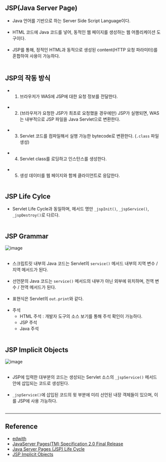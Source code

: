 JSP(Java Server Page)
---------------------

-	Java 언어를 기반으로 하는 Server Side Script Language이다.<br><br>
-	HTML 코드에 Java 코드를 넣어, 동적인 웹 페이지를 생성하는 웹 어플리케이션 도구이다.<br><br>
-	JSP를 통해, 정적인 HTML과 동적으로 생성된 content(HTTP 요청 파라미터)를 혼합하여 사용이 가능하다.<br><br>

JSP의 작동 방식
---------------

-	1. 브라우저가 WAS에 JSP에 대한 요청 정보를 전달한다.<br><br>
-	2. (브라우저가 요청한 JSP가 최초로 요청했을 경우에만) JSP가 실행되면, WAS는 내부적으로 JSP 파일을 Java Servlet으로 변환한다.<br><br>
-	3. Servlet 코드를 컴파일해서 실행 가능한 bytecode로 변환한다. (`.class` 파일 생성)<br><br>
-	4. Servlet class를 로딩하고 인스턴스를 생성한다.<br><br>
-	5. 생성 데이터를 웹 페이지와 함께 클라이언트로 응답한다.<br><br>

JSP Life Cylce
--------------

-	Servlet Life Cycle과 동일하며, 메서드 명만 `_jspInit()`, `_jspService()`, `_jspDestroy()`로 다르다.<br><br>

JSP Grammar
-----------

![image](https://user-images.githubusercontent.com/56240505/69778544-07d97c80-11e8-11ea-9118-10d0130fcfd2.png)<br><br>

-	스크립트릿 내부의 Java 코드는 Servlet의 `service()` 메서드 내부의 지역 변수 / 지역 메서드가 된다.<br><br>
-	선언문의 Java 코드는 `service()` 메서드의 내부가 아닌 외부에 위치하며, 전역 변수 / 전역 메서드가 된다.<br><br>
-	표현식은 Servlet의 `out.print`와 같다.<br><br>
-	주석
	-	HTML 주석 : 개발자 도구의 소스 보기를 통해 주석 확인이 가능하다.
	-	JSP 주석
	-	Java 주석<br><br>

JSP Implicit Objects
--------------------

![image](https://user-images.githubusercontent.com/56240505/69778876-6d7a3880-11e9-11ea-9085-fcd42ac7c466.png)<br><br>

-	JSP에 입력한 대부분의 코드는 생성되는 Servlet 소스의 `_jspService()` 메서드 안에 삽입되는 코드로 생성된다.<br><br>
-	`_jspService()`에 삽입된 코드의 윗 부분에 미리 선언된 내장 객체들이 있으며, 이를 JSP에 사용 가능하다.<br><br>

---

Reference
---------

-	[edwith](https://www.edwith.org/boostcourse-web/lecture/16702/)<br>
-	[JavaServer Pages(TM) Specification 2.0 Final Release](https://download.oracle.com/otndocs/jcp/jsp-2.0-fr-oth-JSpec/)<br>
-	[Java Server Pages (JSP) Life Cycle](https://beginnersbook.com/2013/05/jsp-tutorial-life-cycle/)<br>
-	[JSP Implicit Objects](https://www.javatpoint.com/jsp-implicit-objects)
